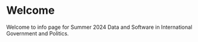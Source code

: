 # Welcome

Welcome to info page for Summer 2024 Data and Software in International Government and Politics. 
